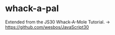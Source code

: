 # whack-a-pal
Extended from the JS30 Whack-A-Mole Tutorial.
-> https://github.com/wesbos/JavaScript30